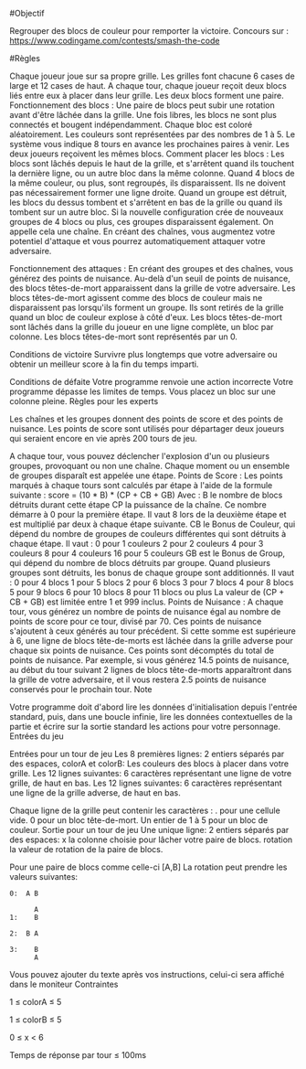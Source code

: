 #Objectif

Regrouper des blocs de couleur pour remporter la victoire.
Concours sur : https://www.codingame.com/contests/smash-the-code

#Règles

Chaque joueur joue sur sa propre grille. Les grilles font chacune 6 cases de large et 12 cases de haut. A chaque tour, chaque joueur reçoit deux blocs liés entre eux à placer dans leur grille. Les deux blocs forment une paire. Fonctionnement des blocs :
Une paire de blocs peut subir une rotation avant d'être lâchée dans la grille. Une fois libres, les blocs ne sont plus connectés et bougent indépendamment.
Chaque bloc est coloré aléatoirement. Les couleurs sont représentées par des nombres de 1 à 5.
Le système vous indique 8 tours en avance les prochaines paires à venir.
Les deux joueurs reçoivent les mêmes blocs.
Comment placer les blocs :
Les blocs sont lâchés depuis le haut de la grille, et s'arrêtent quand ils touchent la dernière ligne, ou un autre bloc dans la même colonne.
Quand 4 blocs de la même couleur, ou plus, sont regroupés, ils disparaissent. Ils ne doivent pas nécessairement former une ligne droite.
Quand un groupe est détruit, les blocs du dessus tombent et s'arrêtent en bas de la grille ou quand ils tombent sur un autre bloc. Si la nouvelle configuration crée de nouveaux groupes de 4 blocs ou plus, ces groupes disparaissent également. On appelle cela une chaîne.
En créant des chaînes, vous augmentez votre potentiel d'attaque et vous pourrez automatiquement attaquer votre adversaire.

Fonctionnement des attaques :
En créant des groupes et des chaînes, vous générez des points de nuisance. Au-delà d'un seuil de points de nuisance, des blocs têtes-de-mort apparaissent dans la grille de votre adversaire.
Les blocs têtes-de-mort agissent comme des blocs de couleur mais ne disparaissent pas lorsqu'ils forment un groupe. Ils sont retirés de la grille quand un bloc de couleur explose à côté d'eux.
Les blocs têtes-de-mort sont lâchés dans la grille du joueur en une ligne complète, un bloc par colonne.
Les blocs têtes-de-mort sont représentés par un 0.
 
Conditions de victoire
Survivre plus longtemps que votre adversaire ou obtenir un meilleur score à la fin du temps imparti.
 
Conditions de défaite
Votre programme renvoie une action incorrecte
Votre programme dépasse les limites de temps.
Vous placez un bloc sur une colonne pleine.
 	Règles pour les experts

Les chaînes et les groupes donnent des points de score et des points de nuisance.
Les points de score sont utilisés pour départager deux joueurs qui seraient encore en vie après 200 tours de jeu.

A chaque tour, vous pouvez déclencher l'explosion d'un ou plusieurs groupes, provoquant ou non une chaîne. Chaque moment ou un ensemble de groupes disparaît est appelée une étape.
Points de Score :
Les points marqués à chaque tours sont calculés par étape à l'aide de la formule suivante :
score = (10 * B) * (CP + CB + GB)
Avec :
B le nombre de blocs détruits durant cette étape
CP la puissance de la chaîne. Ce nombre démarre à 0 pour la première étape. Il vaut 8 lors de la deuxième étape et est multiplié par deux à chaque étape suivante.
CB le Bonus de Couleur, qui dépend du nombre de groupes de couleurs différentes qui sont détruits à chaque étape. Il vaut :
0 pour 1 couleurs
2 pour 2 couleurs
4 pour 3 couleurs
8 pour 4 couleurs
16 pour 5 couleurs
GB est le Bonus de Group, qui dépend du nombre de blocs détruits par groupe. Quand plusieurs groupes sont détruits, les bonus de chaque groupe sont additionnés. Il vaut :
0 pour 4 blocs
1 pour 5 blocs
2 pour 6 blocs
3 pour 7 blocs
4 pour 8 blocs
5 pour 9 blocs
6 pour 10 blocs
8 pour 11 blocs ou plus
La valeur de (CP + CB + GB) est limitée entre 1 et 999 inclus.
Points de Nuisance :
A chaque tour, vous générez un nombre de points de nuisance égal au nombre de points de score pour ce tour, divisé par 70​. Ces points de nuisance s'ajoutent à ceux générés au tour précédent. Si cette somme est supérieure à 6​, une ligne de blocs tête-de-morts est lâchée dans la grille adverse pour chaque six points de nuisance. Ces points sont décomptés du total de points de nuisance.
Par exemple, si vous générez 14.5 points de nuisance, au début du tour suivant 2 lignes de blocs tête-de-morts apparaîtront dans la grille de votre adversaire, et il vous restera 2.5 points de nuisance conservés pour le prochain tour.
 	Note

Votre programme doit d'abord lire les données d'initialisation depuis l'entrée standard, puis, dans une boucle infinie, lire les données contextuelles de la partie et écrire sur la sortie standard les actions pour votre personnage.
 	Entrées du jeu

Entrées pour un tour de jeu
Les 8 premières lignes: 2 entiers séparés par des espaces, colorA et colorB: Les couleurs des blocs à placer dans votre grille.
Les 12 lignes suivantes: 6 caractères représentant une ligne de votre grille, de haut en bas.
Les 12 lignes suivantes: 6 caractères représentant une ligne de la grille adverse, de haut en bas.

Chaque ligne de la grille peut contenir les caractères :
. pour une cellule vide.
0 pour un bloc tête-de-mort.
Un entier de 1 à 5 pour un bloc de couleur.
Sortie pour un tour de jeu
Une unique ligne: 2 entiers séparés par des espaces: x la colonne choisie pour lâcher votre paire de blocs. rotation la valeur de rotation de la paire de blocs.

Pour une paire de blocs comme celle-ci [A,B] La rotation peut prendre les valeurs suivantes:

    0:  A B
    
          A
    1:    B
    
    2:  B A
    
    3:    B
          A

Vous pouvez ajouter du texte après vos instructions, celui-ci sera affiché dans le moniteur
Contraintes

1 ≤ colorA ≤ 5

1 ≤ colorB ≤ 5

0 ≤ x < 6

Temps de réponse par tour ≤ 100ms
